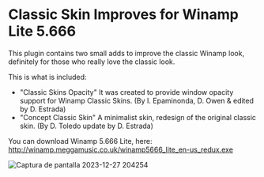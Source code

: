 # Classic Skin Improves for Winamp Lite 5.666
This plugin contains two small adds to improve the classic Winamp look, definitely for those who really love the classic look.

This is what is included:

* "Classic Skins Opacity" It was created to provide window opacity support for Winamp Classic Skins. (By I. Epaminonda, D. Owen & edited by D. Estrada)
* "Concept Classic Skin" A minimalist skin, redesign of the original classic skin. (By D. Toledo update by D. Estrada)

You can download Winamp 5.666 Lite, here: http://winamp.meggamusic.co.uk/winamp5666_lite_en-us_redux.exe
  

![Captura de pantalla 2023-12-27 204254](https://github.com/odev79/Classic-Skin-Improves-for-Winamp-Lite/assets/10879876/8664fc6d-3b35-41b1-ba36-7a2c4fcbda01)
